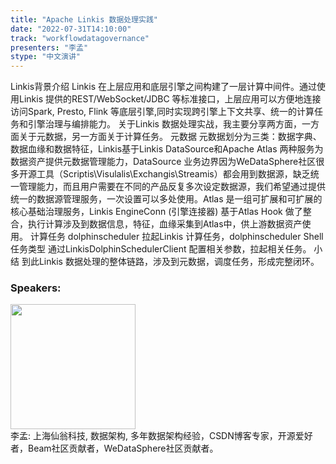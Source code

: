 ```yaml
---
title: "Apache Linkis 数据处理实践"
date: "2022-07-31T14:10:00"
track: "workflowdatagovernance"
presenters: "李孟"
stype: "中文演讲"
---
```

Linkis背景介绍
Linkis 在上层应用和底层引擎之间构建了一层计算中间件。通过使用Linkis 提供的REST/WebSocket/JDBC 等标准接口，上层应用可以方便地连接访问Spark, Presto, Flink 等底层引擎,同时实现跨引擎上下文共享、统一的计算任务和引擎治理与编排能力。
关于Linkis 数据处理实战，我主要分享两方面，一方面关于元数据，另一方面关于计算任务。
元数据
元数据划分为三类：数据字典、数据血缘和数据特征，Linkis基于Linkis DataSource和Apache Atlas 两种服务为数据资产提供元数据管理能力，DataSource 业务边界因为WeDataSphere社区很多开源工具（Scriptis\Visulalis\Exchangis\Streamis）都会用到数据源，缺乏统一管理能力，而且用户需要在不同的产品反复多次设定数据源，我们希望通过提供统一的数据源管理服务，一次设置可以多处使用。Atlas 是一组可扩展和可扩展的核心基础治理服务，Linkis EngineConn (引擎连接器) 基于Atlas Hook 做了整合，执行计算涉及到数据信息，特征，血缘采集到Atlas中，供上游数据资产使用。
计算任务
dolphinscheduler 拉起Linkis 计算任务，dolphinscheduler Shell 任务类型 通过LinkisDolphinSchedulerClient 配置相关参数，拉起相关任务。
小结
到此Linkis 数据处理的整体链路，涉及到元数据，调度任务，形成完整闭环。
 ### Speakers: 
 <img src="images/speaker/1132.png" width="200" /><br>李孟: 上海仙翁科技, 数据架构, 多年数据架构经验，CSDN博客专家，开源爱好者，Beam社区贡献者，WeDataSphere社区贡献者。

 